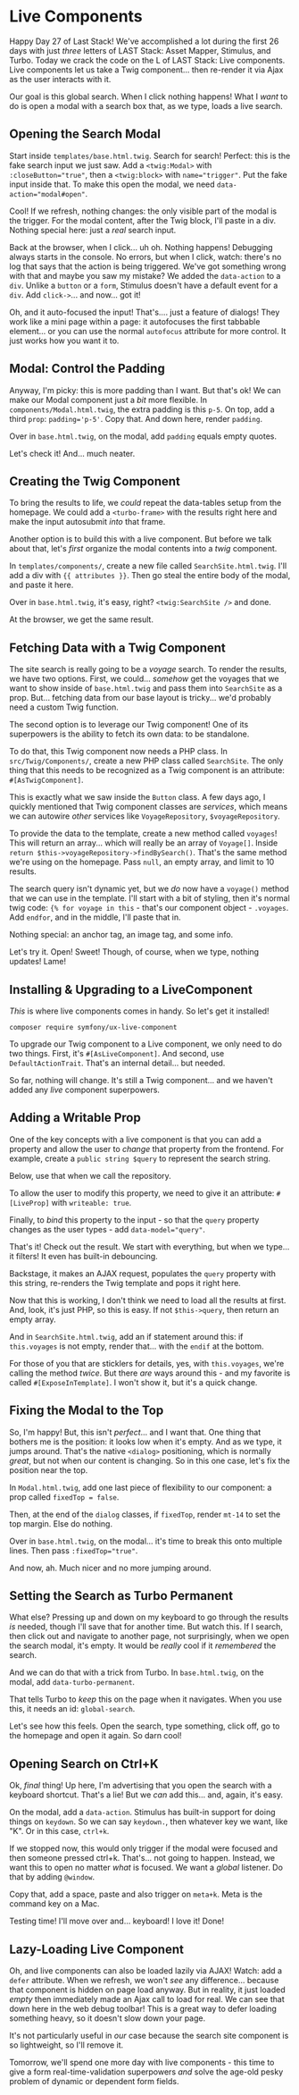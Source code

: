 # Live Components

Happy Day 27 of Last Stack! We've accomplished a lot during the first 26 days with
just *three* letters of LAST Stack: Asset Mapper, Stimulus, and Turbo. Today
we crack the code on the L of LAST Stack: Live components. Live components
let us take a Twig component... then re-render it via Ajax as the user interacts
with it.

Our goal is this global search. When I click nothing happens! What I *want* to
do is open a modal with a search box that, as we type, loads a live search.

## Opening the Search Modal

Start inside `templates/base.html.twig`. Search for search! Perfect: this
is the fake search input we just saw. Add a `<twig:Modal>` with `:closeButton="true"`,
then a `<twig:block>` with `name="trigger"`. Put the fake input inside that.
To make this open the modal, we need `data-action="modal#open"`.

Cool! If we refresh, nothing changes: the only visible part of the modal is the
trigger. For the modal content, after the Twig block, I'll paste in a div.
Nothing special here: just a *real* search input.

Back at the browser, when I click... uh oh. Nothing happens! Debugging always
starts in the console. No errors, but when I click, watch: there's no log that
says that the action is being triggered. We've got something wrong with that and
maybe you saw my mistake? We added the `data-action` to a `div`. Unlike a `button`
or a `form`, Stimulus doesn't have a default event for a `div`. Add `click->`...
and now... got it!

Oh, and it auto-focused the input! That's.... just a feature of dialogs! They work
like a mini page within a page: it autofocuses the first tabbable element... or
you can use the normal `autofocus` attribute for more control. It just works how
you want it to.

## Modal: Control the Padding

Anyway, I'm picky: this is more padding than I want. But that's ok! We can make
our Modal component just a *bit* more flexible. In `components/Modal.html.twig`,
the extra padding is this `p-5`. On top, add a third `prop`: `padding='p-5'`.
Copy that. And down here, render `padding`.

Over in `base.html.twig`, on the modal, add `padding` equals empty quotes.

Let's check it! And... much neater.

## Creating the Twig Component

To bring the results to life, we *could* repeat the data-tables setup from the homepage.
We could add a `<turbo-frame>` with the results right here and make the input
autosubmit *into* that frame.

Another option is to build this with a live component. But before we talk about that,
let's *first* organize the modal contents into a *twig* component.

In `templates/components/`, create a new file called `SearchSite.html.twig`. I'll
add a div with `{{ attributes }}`. Then go steal the entire body of the modal,
and paste it here.

Over in `base.html.twig`, it's easy, right? `<twig:SearchSite />` and done.

At the browser, we get the same result.

## Fetching Data with a Twig Component

The site search is really going to be a *voyage* search. To render the results,
we have two options. First, we could... *somehow* get the voyages that we want to
show inside of `base.html.twig` and pass them into `SearchSite` as a prop.
But... fetching data from our base layout is tricky... we'd probably need a custom
Twig function.

The second option is to leverage our Twig component! One of its superpowers is
the ability to fetch its own data: to be standalone.

To do that, this Twig component now needs a PHP class. In `src/Twig/Components/`,
create a new PHP class called `SearchSite`. The only thing that this needs to
be recognized as a Twig component is an attribute: `#[AsTwigComponent]`.

This is exactly what we saw inside the `Button` class. A few days ago, I quickly
mentioned that Twig component classes are *services*, which means we can
autowire *other* services like `VoyageRepository`, `$voyageRepository`.

To provide the data to the template, create a new method called `voyages`!
This will return an array... which will really be an array of `Voyage[]`. Inside
`return $this->voyageRepository->findBySearch()`. That's the same method we're using
on the homepage. Pass `null`, an empty array, and limit to 10 results.

The search query isn't dynamic yet, but we *do* now have a `voyage()` method that
we can use in the template. I'll start with a bit of styling, then it's
normal twig code: `{% for voyage in this` - that's our component object -
`.voyages`. Add `endfor`, and in the middle, I'll paste that in.

Nothing special: an anchor tag, an image tag, and some info.

Let's try it. Open! Sweet! Though, of course, when we type, nothing updates!
Lame!

## Installing & Upgrading to a LiveComponent

*This* is where live components comes in handy. So let's get it installed!

```terminal
composer require symfony/ux-live-component
```

To upgrade our Twig component to a Live component, we only need to do two things.
First, it's `#[AsLiveComponent]`. And second, use `DefaultActionTrait`. That's
an internal detail... but needed.

So far, nothing will change. It's still a Twig component... and we haven't added
any *live* component superpowers.

## Adding a Writable Prop

One of the key concepts with a live component is that you can add a property and
allow the user to *change* that property from the frontend. For example, create
a `public string $query` to represent the search string.

Below, use that when we call the repository.

To allow the user to modify this property, we need to give it an attribute:
`#[LiveProp]` with `writeable: true`.

Finally, to *bind* this property to the input - so that the `query` property changes
as the user types - add `data-model="query"`.

That's it! Check out the result. We start with everything, but when we type...
it filters! It even has built-in debouncing.

Backstage, it makes an AJAX request, populates the `query` property with
this string, re-renders the Twig template and pops it right here.

Now that this is working, I don't think we need to load all the results at first.
And, look, it's just PHP, so this is easy. If not `$this->query`, then return an
empty array.

And in `SearchSite.html.twig`, add an if statement around this: if
`this.voyages` is not empty, render that... with the `endif` at the bottom.

For those of you that are sticklers for details, yes, with `this.voyages`, we're
calling the method *twice*. But there *are* ways around this - and my favorite is
called `#[ExposeInTemplate]`. I won't show it, but it's a quick change.

## Fixing the Modal to the Top

So, I'm happy! But, this isn't *perfect*... and I want that. One thing that
bothers me is the position: it looks low when it's empty. And as we type,
it jumps around. That's the native `<dialog>` positioning, which is normally
*great*, but not when our content is changing. So in this one case, let's fix
the position near the top.

In `Modal.html.twig`, add one last piece of flexibility to our component: a prop
called `fixedTop = false`.

Then, at the end of the `dialog` classes, if `fixedTop`, render `mt-14` to
set the top margin. Else do nothing.

Over in `base.html.twig`, on the modal... it's time to break this onto multiple
lines. Then pass `:fixedTop="true"`.

And now, ah. Much nicer and no more jumping around.

## Setting the Search as Turbo Permanent

What else? Pressing up and down on my keyboard to go through the results *is* needed,
though I'll save that for another time. But watch this. If I search, then click out
and navigate to another page, not surprisingly, when we open the search modal,
it's empty. It would be *really* cool if it *remembered* the search.

And we can do that with a trick from Turbo. In `base.html.twig`,
on the modal, add `data-turbo-permanent`.

That tells Turbo to *keep* this on the page when it navigates. When you use this,
it needs an id: `global-search`.

Let's see how this feels. Open the search, type something, click off, go to the
homepage and open it again. So darn cool!

## Opening Search on Ctrl+K

Ok, *final* thing! Up here, I'm advertising that you open the search with a keyboard
shortcut. That's a lie! But we *can* add this... and, again, it's easy.

On the modal, add a `data-action`. Stimulus has built-in support for doing things
on `keydown`. So we can say `keydown.`, then whatever key we want, like
"K". Or in this case, `ctrl+k`.

If we stopped now, this would only trigger if the modal were focused and then
someone pressed ctrl+k. That's... not going to happen. Instead, we want this to
open no matter *what* is focused. We want a *global* listener. Do that by adding
`@window`.

Copy that, add a space, paste and also trigger on `meta+k`. Meta is the command
key on a Mac.

Testing time! I'll move over and... keyboard! I love it! Done!

## Lazy-Loading Live Component

Oh, and live components can also be loaded lazily via AJAX! Watch: add a `defer`
attribute. When we refresh, we won't *see* any difference... because that component
is hidden on page load anyway. But in reality, it just loaded *empty* then
immediately made an Ajax call to load for real. We can see that down here in the web
debug toolbar! This is a great way to defer loading something heavy, so it doesn't
slow down your page.

It's not particularly useful in *our* case because the search site component is
so lightweight, so I'll remove it.

Tomorrow, we'll spend one more day with live components - this time to give a form
real-time-validation superpowers *and* solve the age-old pesky problem of dynamic
or dependent form fields.
